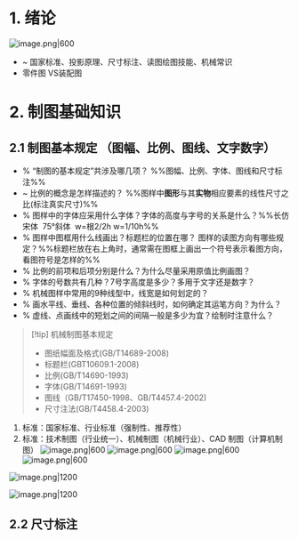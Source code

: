 # 1. 绪论 
![image.png|600](https://fig-1321973591.cos.ap-nanjing.myqcloud.com/20250320095400.png)

- ~ 国家标准、投影原理、尺寸标注、读图绘图技能、机械常识
- 零件图 VS装配图
# 2. 制图基础知识
## 2.1 制图基本规定 （图幅、比例、图线、文字数字）
- % “制图的基本规定”共涉及哪几项？ %%图幅、比例、字体、图线和尺寸标注%%
- ~ 比例的概念是怎样描述的？ %%图样中**图形**与其**实物**相应要素的线性尺寸之比(标注真实尺寸)%%
- % 图样中的字体应采用什么字体？字体的高度与字号的关系是什么？%%长仿宋体  75°斜体  w=根2/2h w=1/10h%%
- % 图样中图框用什么线画出？标题栏的位置在哪？ 图样的读图方向有哪些规定？%%标题栏放在右上角时，通常需在图框上画出一个符号表示看图方向，看图符号是怎样的%%
- % 比例的前项和后项分别是什么？为什么尽量采用原值比例画图？
- % 字体的号数共有几种？7号字高度是多少？多用于文字还是数字？
- % 机械图样中常用的9种线型中，线宽是如何划定的？
- % 画水平线、垂线、各种位置的倾斜线时，如何确定其运笔方向？为什么？
- % 虚线、点画线中的短划之间的间隔一般是多少为宜？绘制时注意什么？

>[!tip] 机械制图基本规定
> - 图纸幅面及格式(GB/T14689-2008)
> - 标题栏(GBT10609.1-2008)
> - 比例(GB/T14690-1993)
> - 字体(GB/T14691-1993)
> - 图线（GB/T17450-1998、GB/T4457.4-2002)
> - 尺寸注法(GB/T4458.4-2003)

1. 标准：国家标准、行业标准（强制性、推荐性）
2. 标准：技术制图（行业统一）、机械制图（机械行业）、CAD 制图（计算机制图）
![image.png|600](https://fig-1321973591.cos.ap-nanjing.myqcloud.com/20250320100954.png)
![image.png|600](https://fig-1321973591.cos.ap-nanjing.myqcloud.com/20250320102107.png)
![image.png|600](https://fig-1321973591.cos.ap-nanjing.myqcloud.com/20250320102128.png)
![image.png|600](https://fig-1321973591.cos.ap-nanjing.myqcloud.com/20250320102217.png)

![image.png|1200](https://fig-1321973591.cos.ap-nanjing.myqcloud.com/20250320102358.png)

![image.png|1200](https://fig-1321973591.cos.ap-nanjing.myqcloud.com/20250320103027.png)

## 2.2 尺寸标注

